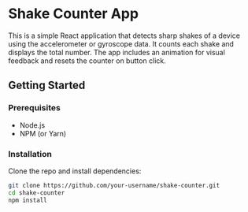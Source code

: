 # Shake Counter App

This is a simple React application that detects sharp shakes of a device using the accelerometer or gyroscope data. It counts each shake and displays the total number. The app includes an animation for visual feedback and resets the counter on button click.

## Getting Started

### Prerequisites

- Node.js
- NPM (or Yarn)

### Installation

Clone the repo and install dependencies:

```bash
git clone https://github.com/your-username/shake-counter.git
cd shake-counter
npm install
